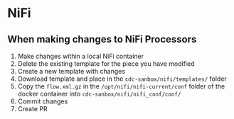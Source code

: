 # NiFi

## When making changes to NiFi Processors

1. Make changes within a local NiFi container
2. Delete the existing template for the piece you have modified
3. Create a new template with changes
4. Download template and place in the `cdc-sanbox/nifi/templates/` folder
5. Copy the `flow.xml.gz` in the `/opt/nifi/nifi-current/conf` folder of the docker container into `cdc-sanbox/nifi/nifi_conf/conf/`
6. Commit changes
7. Create PR
